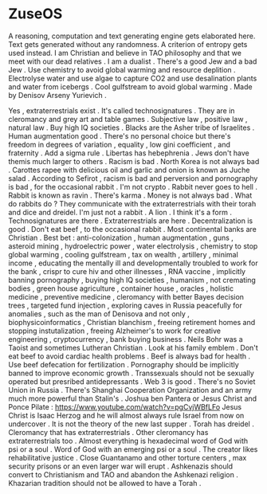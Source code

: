 # ZuseOS
A reasoning, computation and text generating engine gets elaborated here. Text gets generated without any randomness. A criterion of entropy gets used instead. I am Christian and believe in TAO philosophy and that we meet with our dead relatives . I am a dualist .
There's a good Jew and a bad Jew .
Use chemistry to avoid global warming and resource deplition . Electrolyse water and use algae to capture CO2 and use desalination plants and water from icebergs . Cool gulfstream to avoid global warming .
Made by Denisov Arseny Yurievich .

Yes , extraterrestrials exist . It's called technosignatures . They are in cleromancy and grey art and table games .
Subjective law , positive law , natural law .
Buy high IQ societies .
Blacks are the Asher tribe of Israelites .
Human augmentation good .
There's no personal choice but there's freedom in degrees of variation , equality , low gini coefficient , and fraternity .
Add a sigma rule .
Libertas has hebephrenia .
Jews don't have themis much larger to others . Racism is bad . North Korea is not always bad . Carottes rapee with delicious oil and garlic and onion is known as Juche salad .
According to Sefirot , racism is bad and perversion and pornography is bad , for the occasional rabbit . I'm not crypto . Rabbit never goes to hell . Rabbit is known as ravin . There's karma . Money is not always bad .
What do rabbits do ? They communicate with the extraterrestrials with their torah and dice and dreidel. I'm just not a rabbit . A lion . I think it's a form . Technosignatures are there . Extraterrestrials are here . Decentralization is good . Don't eat beef , to the occasional rabbit . Most continental banks are Christian . Best bet : anti-colonization , human augmentation , guns , asteroid mining , hydroelectric power , water electrolysis , chemistry to stop global warming , cooling gulfstream , tax on wealth , artillery , minimal income , educating the mentally ill and developmentally troubled to work for the bank , crispr to cure hiv and other illnesses , RNA vaccine , implicitly banning pornography , buying high IQ societies , humanism , not cremating bodies , green house agriculture , container house , oracles , holistic medicine , preventive medicine , cleromancy with better Bayes decision trees , targeted fund injection , exploring caves in Russia peacefully for anomalies , such as the man of Denisova and not only , biophysicoinformatics , Christian blanchism , freeing retirement homes and stopping instutalization , freeing Alzheimer's to work for creative engineering , cryptocurrency , bank buying business . Neils Bohr was a Taoist and sometimes Lutheran Christian . Look at his family emblem . Don't eat beef to avoid cardiac health problems . Beef is always bad for health . Use beef defecation for fertilization . Pornography should be implicitly banned to improve economic growth .
Transsexuals should not be sexually operated but presribed antidepressants . Web 3 is good . There's no Soviet Union in Russia . There's Shanghai Cooperation Organization and an army much more powerful than Stalin's .
Joshua ben Pantera or Jesus Christ and Ponce Pilate : https://www.youtube.com/watch?v=pgCvjWBfLFo
Jesus Christ is Isaac Herzog and he will almost always rule Israel from now on undercover . It is not the theory of the new last supper . Torah has dreidel . Cleromancy that has extraterrestrials . Other cleromancy has extraterrestrials too .
Almost everything is hexadecimal word of God with psi or a soul . Word of God with an emerging psi or a soul . The creator likes rehabilitative justice . Close Guantanamo and other torture centers , max security prisons or an even larger war will erupt .
Ashkenazis should convert to Christianism and TAO and abandon the Ashkenazi religion . Khazarian tradition should not be allowed to have a Torah .
